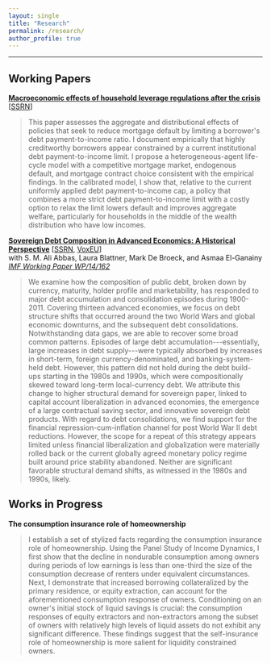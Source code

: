 ```yaml
---
layout: single
title: "Research"
permalink: /research/
author_profile: true
---
```

---
## Working Papers

**[Macroeconomic effects of household leverage regulations after the crisis](https://malin-hu.github.io/files/MH_JMP.pdf)**  [[SSRN](https://papers.ssrn.com/sol3/papers.cfm?abstract_id=3455611)]  
>This paper assesses the aggregate and distributional effects of policies that seek to reduce mortgage default by limiting a borrower's debt payment-to-income ratio.  I document empirically that highly creditworthy borrowers appear constrained by a current institutional debt payment-to-income limit.  I propose a heterogeneous-agent life-cycle model with a competitive mortgage market, endogenous default, and mortgage contract choice consistent with the empirical findings.  In the calibrated model, I show that, relative to the current uniformly applied debt payment-to-income cap, a policy that combines a more strict debt payment-to-income limit with a costly option to relax the limit lowers default and improves aggregate welfare, particularly for households in the middle of the wealth distribution who have low incomes.

**[Sovereign Debt Composition in Advanced Economics: A Historical Perspective](http://malin-hu.github.io/files/sovereign_debt_composition.pdf)** [[SSRN](https://papers.ssrn.com/sol3/papers.cfm?abstract_id=2504950), [VoxEU](https://voxeu.org/article/advanced-economies-sovereign-debt-100-years-data)]  
with S. M. Ali Abbas, Laura Blattner, Mark De Broeck, and Asmaa El-Ganainy  
[_IMF Working Paper WP/14/162_](https://www.imf.org/en/Publications/WP/Issues/2016/12/31/Sovereign-Debt-Composition-in-Advanced-Economies-A-Historical-Perspective-41899)  
>We examine how the composition of public debt, broken down by currency, maturity, holder profile and marketability, has responded to major debt accumulation and consolidation episodes during 1900-2011. Covering thirteen advanced economies, we focus on debt structure shifts that occurred around the two World Wars and global economic downturns, and the subsequent debt consolidations. Notwithstanding data gaps, we are able to recover some broad common patterns. Episodes of large debt accumulation---essentially, large increases in debt supply---were typically absorbed by increases in short-term, foreign currency-denominated, and banking-system-held debt. However, this pattern did not hold during the debt build-ups starting in the 1980s and 1990s, which were compositionally skewed toward long-term local-currency debt. We attribute this change to higher structural demand for sovereign paper, linked to capital account liberalization in advanced economies, the emergence of a large contractual saving sector, and innovative sovereign debt products. With regard to debt consolidations, we find support for the financial repression-cum-inflation channel for post World War II debt reductions. However, the scope for a repeat of this strategy appears limited unless financial liberalization and globalization were materially rolled back or the current globally agreed monetary policy regime built around price stability abandoned. Neither are significant favorable structural demand shifts, as witnessed in the 1980s and 1990s, likely.

## Works in Progress

**The consumption insurance role of homeownership**
>I establish a set of stylized facts regarding the consumption insurance role of homeownership.  Using the Panel Study of Income Dynamics, I first show that the decline in nondurable consumption among owners during periods of low earnings is less than one-third the size of the consumption decrease of renters under equivalent circumstances.  Next, I demonstrate that increased borrowing collateralized by the primary residence, or equity extraction, can account for the aforementioned consumption response of owners.  Conditioning on an owner's initial stock of liquid savings is crucial: the consumption responses of equity extractors and non-extractors among the subset of owners with relatively high levels of liquid assets do not exhibit any significant difference.  These findings suggest that the self-insurance role of homeownership is more salient for liquidity constrained owners.

<!-- **Fiscal procyclicality and maturity of sovereign debt in emerging market economies**
>How does the growing ability of emerging market economies to borrow long term affect the behavior of fiscal policy over the business cycle? This paper develops a dynamic stochastic general equilibrium model of a small open economy that features optimal fiscal policy, unsecured long-term debt, and default risk and calibrates the model to match features of the Chilean economy. Preliminary results indicate that, when debt matures after one period, the optimal tax rate is negatively correlated with output fluctuations. When debt is of long duration, the sign on this correlation is reversed. Long-term debt results in lower welfare in almost all states of the economy, however, which is likely due to the debt dilution problem.
 -->